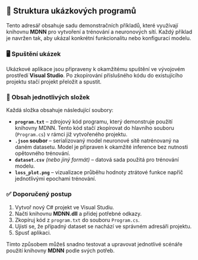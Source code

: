 ## 📂 Struktura ukázkových programů

Tento adresář obsahuje sadu demonstračních příkladů, které využívají knihovnu **MDNN** pro vytvoření a trénování a neuronových sítí. Každý příklad je navržen tak, aby ukázal konkrétní funkcionalitu nebo konfiguraci modelu.

### 🖥️ Spuštění ukázek

Ukázkové aplikace jsou připraveny k okamžitému spuštění ve vývojovém prostředí **Visual Studio**. Po zkopírování příslušného kódu do existujícího projektu stačí projekt přeložit a spustit.

### 📁 Obsah jednotlivých složek

Každá složka obsahuje následující soubory:

- **`program.txt`** – zdrojový kód programu, který demonstruje použití knihovny MDNN. Tento kód stačí zkopírovat do hlavního souboru (`Program.cs`) v rámci již vytvořeného projektu.
- **`.json` soubor** – serializovaný model neuronové sítě natrénovaný na daném datasetu. Model je připraven k okamžité inference bez nutnosti opětovného trénování.
- **`dataset.csv`** *(nebo jiný formát)* – datová sada použitá pro trénování modelu.
- **`loss_plot.png`** – vizualizace průběhu hodnoty ztrátové funkce napříč jednotlivými epochami trénování.

### ✅ Doporučený postup

1. Vytvoř nový C# projekt ve Visual Studiu.
2. Načti knihovnu **MDNN.dll** a přidej potřebné odkazy.
3. Zkopíruj kód z `program.txt` do souboru `Program.cs`.
4. Ujisti se, že případný dataset se nachází ve správném adresáři projektu.
5. Spusť aplikaci.

Tímto způsobem můžeš snadno testovat a upravovat jednotlivé scénáře použití knihovny **MDNN** podle svých potřeb.
